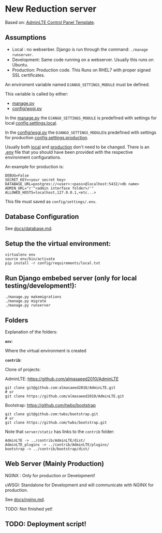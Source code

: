 # New Reduction server

Based on: [AdminLTE Control Panel Template](https://almsaeedstudio.com/).


## Assumptions

- Local : no webserber. Django is run through the command: ```./manage runserver```.
- Development: Same code running on a webserver. Usually this runs on Ubuntu.
- Production: Production code. This Runs on RHEL7 with proper signed SSL certificates.

An enviroment variable named ```DJANGO_SETTINGS_MODULE``` must be defined.

This variable is called by either:
- [manage.py](manage.py)
- [config/wsgi.py](config/wsgi.py)

In the [manage.py](manage.py) the ```DJANGO_SETTINGS_MODULE``` is predefined with settings for local [config.settings.local](config/settings/local.py).

In the [config/wsgi.py](config/wsgi.py) the ```DJANGO_SETTINGS_MODULE```is predefined with settings for production [config.settings.production](config/settings/production.py).

Usually both [local](config/settings/local.py) and [production](config/settings/production.py) don't need to be changed.
There is an [.env](config/settings/.env) file that you should have been provided with the respective environment configurations.

An example for production is:
```
DEBUG=False
SECRET_KEY=<your secret key>
DATABASE_URL=postgres://<user>:<pass>@localhost:5432/<db name>
ADMIN_URL="r'^<admin interface folder>/'"
ALLOWED_HOSTS=localhost,127.0.0.1,<etc...>
```
This file must saved as ```config/settings/.env```.

## Database Configuration

See [docs/database.md](docs/database.md).

## Setup the the virtual environment:
```
virtualenv env
source env/bin/activate
pip install -r config/requirements/local.txt
```

## Run Django embebed server (only for local testing/development!):

```
./manage.py makemigrations
./manage.py migrate
./manage.py runserver
```

## Folders

Explanation of the folders:

**`env`**:

Where the virtual environment is created

**`contrib`**:

Clone of projects:

AdminLTE:
https://github.com/almasaeed2010/AdminLTE

```
git clone git@github.com:almasaeed2010/AdminLTE.git
# or
git clone https://github.com/almasaeed2010/AdminLTE.git
```

Bootstrap:
https://github.com/twbs/bootstrap

```
git clone git@github.com:twbs/bootstrap.git
# or
git clone https://github.com/twbs/bootstrap.git
```

Note that `server/static` has links to the `contrib` folder:
```
AdminLTE -> ../contrib/AdminLTE/dist/
AdminLTE_plugins -> ../contrib/AdminLTE/plugins/
bootstrap -> ../contrib/bootstrap/dist/
```

## Web Server (Mainly Production)

NGINX : Only for production or Development!

uWSGI: Standalone for Development and will communicate with NGINX for production.

See [docs/nginx.md](docs/nginx.md).

TODO: Not finished yet!

## TODO: Deployment script!
